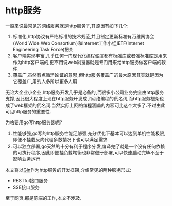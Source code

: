 # http服务

一般来说最常见的网络服务就是http服务了,其原因有如下几个:

1. 标准化,http协议有严格标准的技术规范,并且制定更新标准有万维网协会(World Wide Web Consortium)和Internet工作小组IETF(Internet Engineering Task Force)把关
2. 客户端实现丰富,几乎任何一门现代化编程语言都有标准库或者准标准库是用来作为http客户端的,更不用说web浏览器就是专门用来给http服务做客户端的软件.
3. 覆盖广,虽然有点循环论证的意思,但http服务覆盖广的最大原因其实就是因为它覆盖广,用的人多所以更多人用

无论大企业小企业,http服务开发几乎是必备的,而很多小公司业务完全由http服务支撑,因此很大程度上现在http服务开发成了网络编程的代名词,而http服务框架也成了web框架的代名词.当然实际上网络编程涵盖的内容可比这个大多了.不过由此可见http服务的重要性.

为啥要用go写http服务器呢?

1. 性能够强,go写的http服务性能足够强,充分优化下基本可以达到单机性能极限,即便不挂载反向代理多数情况下也可以满足需求.
1. 可以独立部署,go天然的十分有利于程序分发,编译完了就是一个没有任何依赖的可执行程序,因此即便挂负载均衡也非常便于部署,可以快速启动完毕不至于影响业务运行

本文将以[Gin](https://github.com/gin-gonic)作为http服务的开发框架,介绍常见的两种服务形式:

+ RESTful接口服务
+ SSE接口服务

至于网页,那是前端的工作,本文不涉及.
